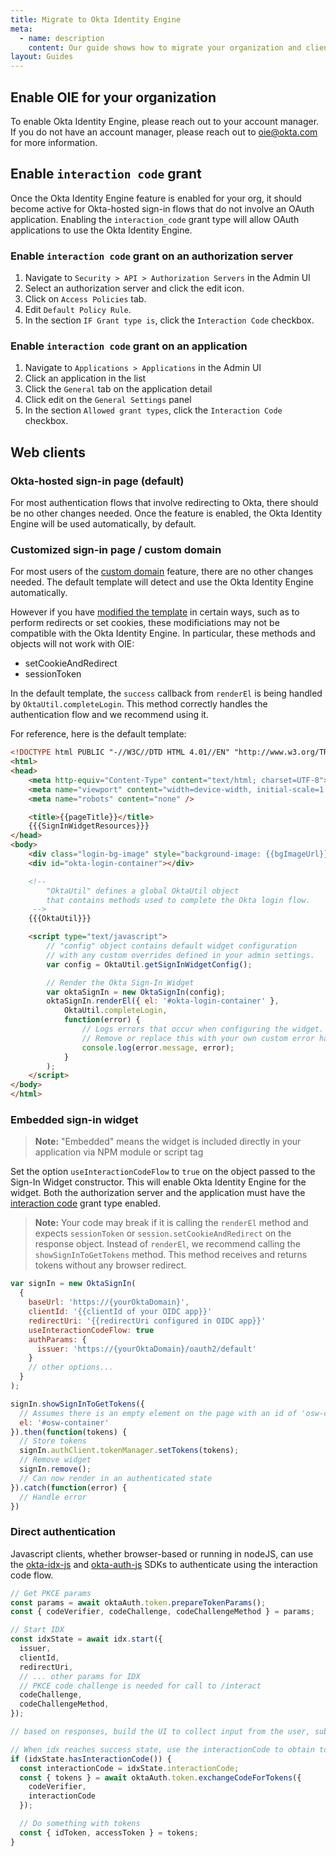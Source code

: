 ```yaml
---
title: Migrate to Okta Identity Engine
meta:
  - name: description
    content: Our guide shows how to migrate your organization and clients to OIE 
layout: Guides
---
```


## Enable OIE for your organization

To enable Okta Identity Engine, please reach out to your account manager. If you do not have an account manager, please reach out to <oie@okta.com> for more information.

## Enable `interaction code` grant

Once the Okta Identity Engine feature is enabled for your org, it should become active for Okta-hosted sign-in flows that do not involve an OAuth application. Enabling the `interaction_code` grant type will allow OAuth applications to use the Okta Identity Engine.

### Enable `interaction code` grant on an authorization server

1. Navigate to `Security > API > Authorization Servers` in the Admin UI
2. Select an authorization server and click the edit icon.
3. Click on `Access Policies` tab.
4. Edit `Default Policy Rule`.
5. In the section `IF Grant type is`, click the `Interaction Code` checkbox.

### Enable `interaction code` grant on an application

1. Navigate to `Applications > Applications` in the Admin UI
2. Click an application in the list
3. Click the `General` tab on the application detail
4. Click edit on the `General Settings` panel
5. In the section `Allowed grant types`, click the `Interaction Code` checkbox.

## Web clients

### Okta-hosted sign-in page (default)

For most authentication flows that involve redirecting to Okta, there should be no other changes needed. Once the feature is enabled, the Okta Identity Engine will be used automatically, by default.

### Customized sign-in page / custom domain

For most users of the [custom domain](/docs/guides/custom-url-domain/overview/) feature, there are no other changes needed. The default template will detect and use the Okta Identity Engine automatically.

However if you have [modified the template](https://developer.okta.com/docs/guides/style-the-widget/style-okta-hosted/) in certain ways, such as to perform redirects or set cookies, these modificiations may not be compatible with the Okta Identity Engine. In particular, these methods and objects will not work with OIE:

- setCookieAndRedirect
- sessionToken

In the default template, the `success` callback from `renderEl` is being handled by `OktaUtil.completeLogin`. This method correctly handles the authentication flow and we recommend using it.

For reference, here is the default template:

```html
<!DOCTYPE html PUBLIC "-//W3C//DTD HTML 4.01//EN" "http://www.w3.org/TR/html4/strict.dtd">
<html>
<head>
    <meta http-equiv="Content-Type" content="text/html; charset=UTF-8">
    <meta name="viewport" content="width=device-width, initial-scale=1.0" />
    <meta name="robots" content="none" />

    <title>{{pageTitle}}</title>
    {{{SignInWidgetResources}}}
</head>
<body>
    <div class="login-bg-image" style="background-image: {{bgImageUrl}}"></div>
    <div id="okta-login-container"></div>

    <!--
        "OktaUtil" defines a global OktaUtil object
        that contains methods used to complete the Okta login flow.
     -->
    {{{OktaUtil}}}

    <script type="text/javascript">
        // "config" object contains default widget configuration
        // with any custom overrides defined in your admin settings.
        var config = OktaUtil.getSignInWidgetConfig();

        // Render the Okta Sign-In Widget
        var oktaSignIn = new OktaSignIn(config);
        oktaSignIn.renderEl({ el: '#okta-login-container' },
            OktaUtil.completeLogin,
            function(error) {
                // Logs errors that occur when configuring the widget.
                // Remove or replace this with your own custom error handler.
                console.log(error.message, error);
            }
        );
    </script>
</body>
</html>
```

### Embedded sign-in widget

> **Note:** "Embedded" means the widget is included directly in your application via NPM module or script tag

Set the option `useInteractionCodeFlow` to `true` on the object passed to the Sign-In Widget constructor. This will enable Okta Identity Engine for the widget. Both the authorization server and the application must have the [interaction code](#enable-interaction-code-grant) grant type enabled.

> **Note:** Your code may break if it is calling the `renderEl` method and expects `sessionToken` or `session.setCookieAndRedirect` on the response object. Instead of `renderEl`, we recommend calling the `showSignInToGetTokens` method. This method receives and returns tokens without any browser redirect.

```javascript
var signIn = new OktaSignIn(
  {
    baseUrl: 'https://{yourOktaDomain}',
    clientId: '{{clientId of your OIDC app}}'
    redirectUri: '{{redirectUri configured in OIDC app}}'
    useInteractionCodeFlow: true
    authParams: {
      issuer: 'https://{yourOktaDomain}/oauth2/default'
    }
    // other options...
  }
);

signIn.showSignInToGetTokens({
  // Assumes there is an empty element on the page with an id of 'osw-container'
  el: '#osw-container'
}).then(function(tokens) {
  // Store tokens
  signIn.authClient.tokenManager.setTokens(tokens);
  // Remove widget
  signIn.remove();
  // Can now render in an authenticated state
}).catch(function(error) {
  // Handle error
})
```

### Direct authentication

Javascript clients, whether browser-based or running in nodeJS, can use the [okta-idx-js](https://github.com/okta/okta-idx-js) and [okta-auth-js](https://github.com/okta/okta-auth-js) SDKs to authenticate using the interaction code flow.

```javascript
// Get PKCE params
const params = await oktaAuth.token.prepareTokenParams();
const { codeVerifier, codeChallenge, codeChallengeMethod } = params;

// Start IDX
const idxState = await idx.start({
  issuer,
  clientId,
  redirectUri,
  // ... other params for IDX
  // PKCE code challenge is needed for call to /interact
  codeChallenge,
  codeChallengeMethod,
});

// based on responses, build the UI to collect input from the user, submit data using idxState.proceed(), and repeat until success state is reached...

// When idx reaches success state, use the interactionCode to obtain tokens
if (idxState.hasInteractionCode()) {
  const interactionCode = idxState.interactionCode;
  const { tokens } = await oktaAuth.token.exchangeCodeForTokens({
    codeVerifier,
    interactionCode
  });

  // Do something with tokens
  const { idToken, accessToken } = tokens;
}
```
